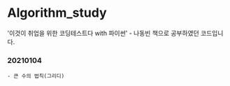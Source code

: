 # Algorithm_study
'이것이 취업을 위한 코딩테스트다 with 파이썬' - 나동빈 책으로 공부하였던 코드입니다.
### 20210104
``` 
- 큰 수의 법칙(그리디)
```

